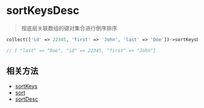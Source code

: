 # sortKeysDesc

> 按底层关联数组的键对集合进行倒序排序

```php
collect(['id' => 22345, 'first' => 'John', 'last' => 'Doe'])->sortKeysDesc();

// [ "last" => "Doe", "id" => 22345, "first" => "John"]
```

## 相关方法

- [sortKeys](sortKeys.md)
- [sort](sort.md)
- [sortDesc](sortDesc.md)
